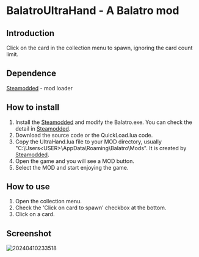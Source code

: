 # BalatroUltraHand - A Balatro mod
## Introduction
Click on the card in the collection menu to spawn, ignoring the card count limit.

## Dependence
[Steamodded](https://github.com/Steamopollys/Steamodded) - mod loader
## How to install
1. Install the [Steamodded](https://github.com/Steamopollys/Steamodded) and modify the Balatro.exe. You can check the detail in [Steamodded](https://github.com/Steamopollys/Steamodded).
1. Download the source code or the QuickLoad.lua code.
3. Copy the UltraHand.lua file to your MOD directory, usually "C:\Users\<USER>\AppData\Roaming\Balatro\Mods". It is created by [Steamodded](https://github.com/Steamopollys/Steamodded).
4. Open the game and you will see a MOD button.
5. Select the MOD and start enjoying the game.

## How to use
1. Open the collection menu.
2. Check the 'Click on card to spawn' checkbox at the bottom.
2. Click on a card.

## Screenshot
![20240410233518](https://github.com/xioxin/BalatroUltraHand/assets/5716100/8a092e83-3e46-488b-9ff4-14fb612d226b)
